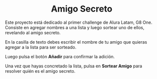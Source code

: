 <h1 align="center"> Amigo Secreto </h1>

Este proyecto está dedicado al primer challenge de Alura Latam, G8 One. Consiste en agregar nombres a una lista y luego sortear uno de ellos, revelando al amigo secreto.

En la casilla de texto debes escribir el nombre de tu amigo que quieras agregar a la lista para ser sorteado.

Luego pulsa el botón **Añadir** para confirmar la adición.

Una vez que hayas concretado la lista, pulsa en **Sortear Amigo** para resolver quién es el amigo secreto.
